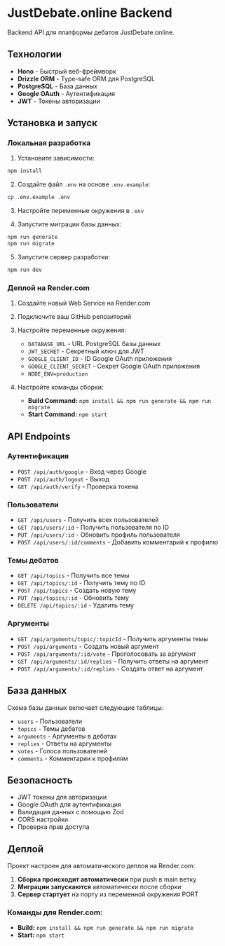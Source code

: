 # JustDebate.online Backend

Backend API для платформы дебатов JustDebate.online.

## Технологии

- **Hono** - Быстрый веб-фреймворк
- **Drizzle ORM** - Type-safe ORM для PostgreSQL
- **PostgreSQL** - База данных
- **Google OAuth** - Аутентификация
- **JWT** - Токены авторизации

## Установка и запуск

### Локальная разработка

1. Установите зависимости:
```bash
npm install
```

2. Создайте файл `.env` на основе `.env.example`:
```bash
cp .env.example .env
```

3. Настройте переменные окружения в `.env`

4. Запустите миграции базы данных:
```bash
npm run generate
npm run migrate
```

5. Запустите сервер разработки:
```bash
npm run dev
```

### Деплой на Render.com

1. Создайте новый Web Service на Render.com
2. Подключите ваш GitHub репозиторий
3. Настройте переменные окружения:
   - `DATABASE_URL` - URL PostgreSQL базы данных
   - `JWT_SECRET` - Секретный ключ для JWT
   - `GOOGLE_CLIENT_ID` - ID Google OAuth приложения
   - `GOOGLE_CLIENT_SECRET` - Секрет Google OAuth приложения
   - `NODE_ENV=production`

4. Настройте команды сборки:
   - **Build Command:** `npm install && npm run generate && npm run migrate`
   - **Start Command:** `npm start`

## API Endpoints

### Аутентификация
- `POST /api/auth/google` - Вход через Google
- `POST /api/auth/logout` - Выход
- `GET /api/auth/verify` - Проверка токена

### Пользователи
- `GET /api/users` - Получить всех пользователей
- `GET /api/users/:id` - Получить пользователя по ID
- `PUT /api/users/:id` - Обновить профиль пользователя
- `POST /api/users/:id/comments` - Добавить комментарий к профилю

### Темы дебатов
- `GET /api/topics` - Получить все темы
- `GET /api/topics/:id` - Получить тему по ID
- `POST /api/topics` - Создать новую тему
- `PUT /api/topics/:id` - Обновить тему
- `DELETE /api/topics/:id` - Удалить тему

### Аргументы
- `GET /api/arguments/topic/:topicId` - Получить аргументы темы
- `POST /api/arguments` - Создать новый аргумент
- `POST /api/arguments/:id/vote` - Проголосовать за аргумент
- `GET /api/arguments/:id/replies` - Получить ответы на аргумент
- `POST /api/arguments/:id/replies` - Создать ответ на аргумент

## База данных

Схема базы данных включает следующие таблицы:
- `users` - Пользователи
- `topics` - Темы дебатов
- `arguments` - Аргументы в дебатах
- `replies` - Ответы на аргументы
- `votes` - Голоса пользователей
- `comments` - Комментарии к профилям

## Безопасность

- JWT токены для авторизации
- Google OAuth для аутентификация
- Валидация данных с помощью Zod
- CORS настройки
- Проверка прав доступа

## Деплой

Проект настроен для автоматического деплоя на Render.com:

1. **Сборка происходит автоматически** при push в main ветку
2. **Миграции запускаются** автоматически после сборки
3. **Сервер стартует** на порту из переменной окружения PORT

### Команды для Render.com:
- **Build:** `npm install && npm run generate && npm run migrate`
- **Start:** `npm start`